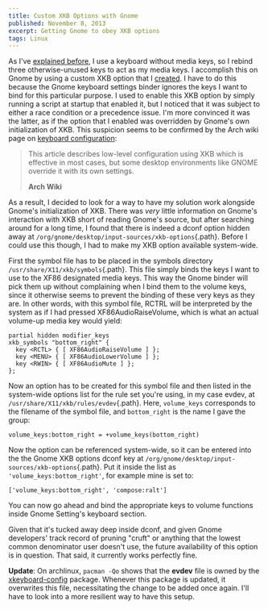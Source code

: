 ```yaml
---
title: Custom XKB Options with Gnome
published: November 8, 2013
excerpt: Getting Gnome to obey XKB options
tags: Linux
---
```


As I've [explained before](/posts/xmonad-ignores-bindings/#media-keys), I use a keyboard without media keys, so I rebind three otherwise-unused keys to act as my media keys. I accomplish this on Gnome by using a custom XKB option that I [created](/posts/xmonad-ignores-bindings/#workaround). I have to do this because the Gnome keyboard settings binder ignores the keys I want to bind for this particular purpose. I used to enable this XKB option by simply running a script at startup that enabled it, but I noticed that it was subject to either a race condition or a precedence issue. I'm more convinced it was the latter, as if the option that I enabled was overridden by Gnome's own initialization of XKB. This suspicion seems to be confirmed by the Arch wiki page on [keyboard configuration](https://wiki.archlinux.org/index.php/Keyboard_Configuration_in_Xorg):

> This article describes low-level configuration using XKB which is effective in most cases, but some desktop environments like GNOME override it with its own settings.
>
> <footer><strong>Arch Wiki</strong></footer>

As a result, I decided to look for a way to have my solution work alongside Gnome's initialization of XKB. There was _very_ little information on Gnome's interaction with XKB short of reading Gnome's source, but after searching around for a long time, I found that there is indeed a dconf option hidden away at `/org/gnome/desktop/input-sources/xkb-options`{.path}. Before I could use this though, I had to make my XKB option available system-wide.

First the symbol file has to be placed in the symbols directory `/usr/share/X11/xkb/symbols`{.path}. This file simply binds the keys I want to use to the XF86 designated media keys. This way the Gnome binder will pick them up without complaining when I bind them to the volume keys, since it otherwise seems to prevent the binding of these very keys as they are. In other words, with this symbol file, RCTRL will be interpreted by the system as if I had pressed XF86AudioRaiseVolume, which is what an actual volume-up media key would yield:

```
partial hidden modifier_keys
xkb_symbols "bottom_right" {
  key <RCTL> { [ XF86AudioRaiseVolume ] };
  key <MENU> { [ XF86AudioLowerVolume ] };
  key <RWIN> { [ XF86AudioMute ] };
};
```

Now an option has to be created for this symbol file and then listed in the system-wide options list for the rule set you're using, in my case evdev, at `/usr/share/X11/xkb/rules/evdev`{.path}. Here, `volume_keys` corresponds to the filename of the symbol file, and `bottom_right` is the name I gave the group:

```
volume_keys:bottom_right = +volume_keys(bottom_right)
```

Now the option can be referenced system-wide, so it can be entered into the the Gnome XKB options dconf key at `/org/gnome/desktop/input-sources/xkb-options`{.path}. Put it inside the list as `'volume_keys:bottom_right'`, for example mine is set to:

```
['volume_keys:bottom_right', 'compose:ralt']
```

You can now go ahead and bind the appropriate keys to volume functions inside Gnome Setting's keyboard section.

Given that it's tucked away deep inside dconf, and given Gnome developers' track record of pruning "cruft" or anything that the lowest common denominator user doesn't use, the future availability of this option is in question. That said, it currently works perfectly fine.

<div class="callout">

**Update**: On archlinux, `pacman -Qo` shows that the **evdev** file is owned by the [xkeyboard-config] package. Whenever this package is updated, it overwrites this file, necessitating the change to be added once again. I'll have to look into a more resilient way to have this setup.

</div>

[xkeyboard-config]: https://www.archlinux.org/packages/extra/any/xkeyboard-config/

